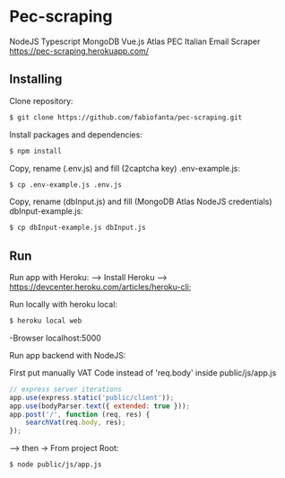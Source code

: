 # Pec-scraping

NodeJS Typescript MongoDB Vue.js Atlas PEC Italian Email Scraper
https://pec-scraping.herokuapp.com/

## Installing

Clone repository:

```bash
$ git clone https://github.com/fabiofanta/pec-scraping.git
```
Install packages and dependencies:

```bash
$ npm install
```

Copy, rename (.env.js) and fill (2captcha key) .env-example.js:

```bash
$ cp .env-example.js .env.js
```

Copy, rename (dbInput.js) and fill (MongoDB Atlas NodeJS credentials) dbInput-example.js:

```bash
$ cp dbInput-example.js dbInput.js
```

## Run

Run app with Heroku:
--> Install Heroku --> https://devcenter.heroku.com/articles/heroku-cli;

Run locally with heroku local:

```bash
$ heroku local web
```
-Browser localhost:5000

Run app backend with NodeJS:

First put manually VAT Code instead of 'req.body' inside public/js/app.js

```js
// express server iterations
app.use(express.static('public/client'));
app.use(bodyParser.text({ extended: true }));
app.post('/', function (req, res) {
    searchVat(req.body, res);
});
```
--> then -> From project Root:

```bash
$ node public/js/app.js
```
